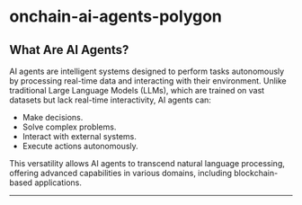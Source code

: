# onchain-ai-agents-polygon

## What Are AI Agents?

AI agents are intelligent systems designed to perform tasks autonomously by processing real-time data and interacting with their environment. Unlike traditional Large Language Models (LLMs), which are trained on vast datasets but lack real-time interactivity, AI agents can:

- Make decisions.
- Solve complex problems.
- Interact with external systems.
- Execute actions autonomously.

This versatility allows AI agents to transcend natural language processing, offering advanced capabilities in various domains, including blockchain-based applications.

---
